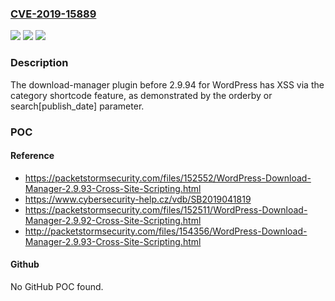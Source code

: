### [CVE-2019-15889](https://cve.mitre.org/cgi-bin/cvename.cgi?name=CVE-2019-15889)
![](https://img.shields.io/static/v1?label=Product&message=n%2Fa&color=blue)
![](https://img.shields.io/static/v1?label=Version&message=n%2Fa&color=blue)
![](https://img.shields.io/static/v1?label=Vulnerability&message=n%2Fa&color=brighgreen)

### Description

The download-manager plugin before 2.9.94 for WordPress has XSS via the category shortcode feature, as demonstrated by the orderby or search[publish_date] parameter.

### POC

#### Reference
- https://packetstormsecurity.com/files/152552/WordPress-Download-Manager-2.9.93-Cross-Site-Scripting.html
- https://www.cybersecurity-help.cz/vdb/SB2019041819
- https://packetstormsecurity.com/files/152511/WordPress-Download-Manager-2.9.92-Cross-Site-Scripting.html
- http://packetstormsecurity.com/files/154356/WordPress-Download-Manager-2.9.93-Cross-Site-Scripting.html

#### Github
No GitHub POC found.

